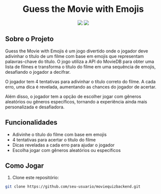 <h1 align="center">Guess the Movie with Emojis</h1>

<p align="center">
  <img src="https://img.shields.io/badge/API-The%20Movie%20DB-red" />
  <img src="https://img.shields.io/badge/Node.js-14.17.0-green" />
</p>

## Sobre o Projeto

Guess the Movie with Emojis é um jogo divertido onde o jogador deve adivinhar o título de um filme com base em emojis que representam palavras-chave do título. O jogo utiliza a API do MovieDB para obter uma lista de filmes e transforma o título do filme em uma sequência de emojis, desafiando o jogador a decifrar.

O jogador tem 4 tentativas para adivinhar o título correto do filme. A cada erro, uma dica é revelada, aumentando as chances do jogador de acertar.

Além disso, o jogador tem a opção de escolher jogar com gêneros aleatórios ou gêneros específicos, tornando a experiência ainda mais personalizada e desafiadora.

## Funcionalidades

- Adivinhe o título do filme com base em emojis
- 4 tentativas para acertar o título do filme
- Dicas reveladas a cada erro para ajudar o jogador
- Escolha jogar com gêneros aleatórios ou específicos

## Como Jogar

1. Clone este repositório:

```bash
git clone https://github.com/seu-usuario/moviequizbackend.git
```
